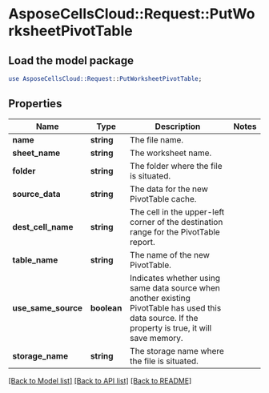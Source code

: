 # AsposeCellsCloud::Request::PutWorksheetPivotTable 

## Load the model package
```perl
use AsposeCellsCloud::Request::PutWorksheetPivotTable;
```

## Properties
Name | Type | Description | Notes
------------ | ------------- | ------------- | -------------
**name** | **string** | The file name. |
**sheet_name** | **string** | The worksheet name. |
**folder** | **string** | The folder where the file is situated. |
**source_data** | **string** | The data for the new PivotTable cache. |
**dest_cell_name** | **string** | The cell in the upper-left corner of the destination range for the PivotTable report. |
**table_name** | **string** | The name of the new PivotTable. |
**use_same_source** | **boolean** | Indicates whether using same data source when another existing PivotTable has used this data source. If the property is true, it will save memory. |
**storage_name** | **string** | The storage name where the file is situated. |  

[[Back to Model list]](../README.md#documentation-for-requests) [[Back to API list]](../README.md#documentation-for-api-endpoints) [[Back to README]](../README.md)

